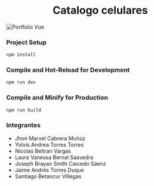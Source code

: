 <h1 align="center">Catalogo celulares</h1>

![Portfolio Vue][product-screenshot]

### Project Setup

```sh
npm install
```

### Compile and Hot-Reload for Development

```sh
npm run dev
```

### Compile and Minify for Production

```sh
npm run build
```

### Integrantes

- Jhon Marvel Cabrera Muñoz
- Yolvis Andrea Torres Torres
- Nicolas Beltran Vargas
- Laura Vanessa Bernal Saavedra
- Joseph Brayan Smith Caicedo Sáenz
- Jaime Andrés Torres Duque
- Santiago Betancur Villegas

[product-screenshot]: https://i.ibb.co/SKpKPk4/catalogo-celulares.png